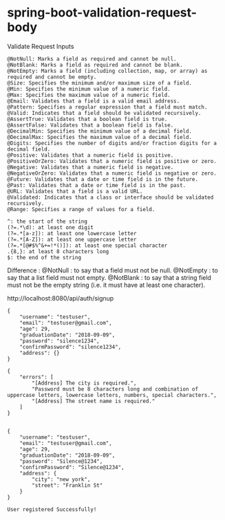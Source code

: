 # spring-boot-validation-request-body
Validate Request Inputs
```validation tags
@NotNull: Marks a field as required and cannot be null.
@NotBlank: Marks a field as required and cannot be blank.
@NotEmpty: Marks a field (including collection, map, or array) as required and cannot be empty.
@Size: Specifies the minimum and/or maximum size of a field.
@Min: Specifies the minimum value of a numeric field.
@Max: Specifies the maximum value of a numeric field.
@Email: Validates that a field is a valid email address.
@Pattern: Specifies a regular expression that a field must match.
@Valid: Indicates that a field should be validated recursively.
@AssertTrue: Validates that a boolean field is true.
@AssertFalse: Validates that a boolean field is false.
@DecimalMin: Specifies the minimum value of a decimal field.
@DecimalMax: Specifies the maximum value of a decimal field.
@Digits: Specifies the number of digits and/or fraction digits for a decimal field.
@Positive: Validates that a numeric field is positive.
@PositiveOrZero: Validates that a numeric field is positive or zero.
@Negative: Validates that a numeric field is negative.
@NegativeOrZero: Validates that a numeric field is negative or zero.
@Future: Validates that a date or time field is in the future.
@Past: Validates that a date or time field is in the past.
@URL: Validates that a field is a valid URL.
@Validated: Indicates that a class or interface should be validated recursively.
@Range: Specifies a range of values for a field.
```


```regular expression in detail
^: the start of the string
(?=.*\d): at least one digit
(?=.*[a-z]): at least one lowercase letter
(?=.*[A-Z]): at least one uppercase letter
(?=.*[@#$%^&+=!*()]): at least one special character
.{8,}: at least 8 characters long
$: the end of the string
```

Difference : 
@NotNull : to say that a field must not be null. 
@NotEmpty : to say that a list field must not empty. 
@NotBlank : to say that a string field must not be the empty string (i.e. it must have at least one character).

http://localhost:8080/api/auth/signup

```RequestBody:
{
    "username": "testuser",
    "email": "testuser@gmail.com",
    "age": 29,
    "graduationDate": "2018-09-09",
    "password": "silence1234",
    "confirmPassword": "silence1234",
    "address": {}
}
```
```ResponseBody: 400 Bad Request
{
    "errors": [
        "[Address] The city is required.",
        "Password must be 8 characters long and combination of uppercase letters, lowercase letters, numbers, special characters.",
        "[Address] The street name is required."
    ]
}
```

```RequestBody:

{
    "username": "testuser",
    "email": "testuser@gmail.com",
    "age": 29,
    "graduationDate": "2018-09-09",
    "password": "Silence@1234",
    "confirmPassword": "Silence@1234",
    "address": {
        "city": "new york",
        "street": "Franklin St"
    }
}
```
```ResponseBody: 200 OK
User registered Successfully!
```